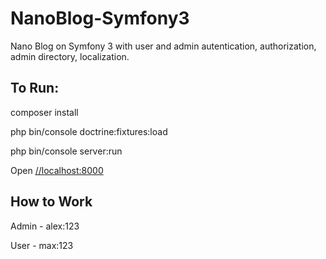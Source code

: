 # NanoBlog-Symfony3
Nano Blog on Symfony 3 with user and admin autentication, authorization, admin directory, localization.

<h2>To Run:</h2>
<p>composer install</p>
<p>php bin/console doctrine:fixtures:load</p>
<p>php bin/console server:run</p>
<p>Open <a href="http://localhost:8000" target="_blank">//localhost:8000</a></p>

<h2>How to Work</h2>
<p>Admin - alex:123</p>
<p>User - max:123</p>

